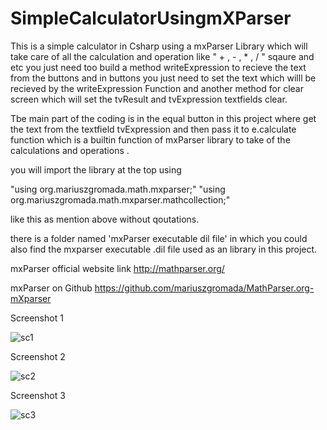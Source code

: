 # SimpleCalculatorUsingmXParser

This is a simple calculator in Csharp using a mxParser Library which will take care of all the calculation and operation like " + , - , * , / " sqaure and etc you just need too build a method writeExpression to recieve the text from the buttons and in buttons you just need to set the text which willl be recieved by the writeExpression Function and another method for clear screen which will set the tvResult and tvExpression textfields clear.

Tbe main part of the coding is in the equal button in this project where get the text from the textfield tvExpression and then pass it to e.calculate function which is a builtin function of mxParser library to take of the calculations and operations .

you will import the library at the top using 

"using org.mariuszgromada.math.mxparser;"
"using org.mariuszgromada.math.mxparser.mathcollection;"

like this as mention above without qoutations.

there is a folder named 'mxParser executable dil file' in which you could also find the mxparser executable .dil file used as an library
in this project.


mxParser official website link
http://mathparser.org/

mxParser on Github
https://github.com/mariuszgromada/MathParser.org-mXparser


Screenshot 1

![sc1](https://user-images.githubusercontent.com/35813537/54320507-7028f500-45aa-11e9-92d3-223037fb666b.PNG)

Screenshot 2

![sc2](https://user-images.githubusercontent.com/35813537/54320528-85058880-45aa-11e9-8932-c6802f449dec.PNG)


Screenshot 3

![sc3](https://user-images.githubusercontent.com/35813537/54320543-8e8ef080-45aa-11e9-8f09-b03db276f876.PNG)
